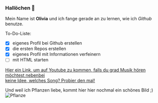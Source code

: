 ### Hallöchen 👋  

Mein Name ist **Olivia** und ich fange gerade an zu lernen, wie ich _Github_ benutze. 
  
To-Do-Liste:  
-[x] eigenes Profil bei Github erstellen  
-[x] die ersten Repos erstellen  
-[x] eigenes Profil mit Informationen verfeinern  
-[ ] mit HTML starten  
  
[Hier ein Link, um auf Youtube zu kommen, falls du grad Musik hören möchtest nebenbei](https://www.youtube.com/)  
[keine Idee, welches Song? Probier den mal!](https://www.youtube.com/watch?v=hwRtm8tzwwY)  
  
Und weil ich Pflanzen liebe, kommt hier hier nochmal ein schönes Bild ;)  
![Pflanze](https://static.spektrum.de/fm/912/f2000x857/Echeveria-elegans_iStock-493576070_sultancicekgil.jpg)
<!--
**OliviaPiwe/OliviaPiwe** is a ✨ _special_ ✨ repository because its `README.md` (this file) appears on your GitHub profile.

Here are some ideas to get you started:

- 🔭 I’m currently working on ...
- 🌱 I’m currently learning ...
- 👯 I’m looking to collaborate on ...
- 🤔 I’m looking for help with ...
- 💬 Ask me about ...
- 📫 How to reach me: ...
- 😄 Pronouns: ...
- ⚡ Fun fact: ...
-->
